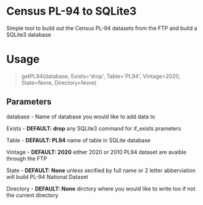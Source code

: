 Census PL-94 to SQLite3
======

Simple tool to build out the Census PL-94 datasets from the FTP and build a SQLite3 database 

# Usage
> getPL94(database, Exists='drop', Table='PL94', Vintage=2020, State=None, Directory=None)

## Parameters

database - Name of database you would like to add data to

Exists - **DEFAULT: drop** any SQLite3 command for if_exists prameters

Table - **DEFAULT: PL94** name of table in SQLite database

Vintage - **DEFAULT: 2020** either 2020 or 2010 PL94 dataset are avaible through the FTP

State - **DEFAULT: None** unless secified by full name or 2 letter abberviation will build PL-94 National Dataset

Directory - **DEFAULT: None** dirctory where you would like to write too if not the current directory 